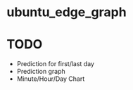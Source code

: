 ubuntu_edge_graph
=================

TODO
====
* Prediction for first/last day
* Prediction graph
* Minute/Hour/Day Chart